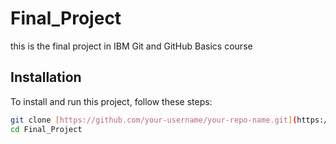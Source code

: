# Final_Project

this is the final project in IBM Git and GitHub Basics course

## Installation

To install and run this project, follow these steps:

```bash
git clone [https://github.com/your-username/your-repo-name.git](https://github.com/AhmedTamerMusallam/Final_Project.git)
cd Final_Project
